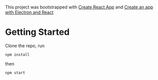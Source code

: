 This project was bootstrapped with [Create React App](https://github.com/facebook/create-react-app) and [Create an app with Electron and React](https://flaviocopes.com/react-electron/)

# Getting Started

Clone the repo, run 

```npm install```

then

```npm start```

